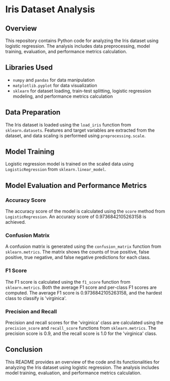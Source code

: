 # Iris Dataset Analysis

## Overview
This repository contains Python code for analyzing the Iris dataset using logistic regression. The analysis includes data preprocessing, model training, evaluation, and performance metrics calculation.

## Libraries Used
- `numpy` and `pandas` for data manipulation
- `matplotlib.pyplot` for data visualization
- `sklearn` for dataset loading, train-test splitting, logistic regression modeling, and performance metrics calculation

## Data Preparation
The Iris dataset is loaded using the `load_iris` function from `sklearn.datasets`. Features and target variables are extracted from the dataset, and data scaling is performed using `preprocessing.scale`.

## Model Training
Logistic regression model is trained on the scaled data using `LogisticRegression` from `sklearn.linear_model`.

## Model Evaluation and Performance Metrics
### Accuracy Score
The accuracy score of the model is calculated using the `score` method from `LogisticRegression`. An accuracy score of 0.9736842105263158 is achieved.

### Confusion Matrix
A confusion matrix is generated using the `confusion_matrix` function from `sklearn.metrics`. The matrix shows the counts of true positive, false positive, true negative, and false negative predictions for each class.

### F1 Score
The F1 score is calculated using the `f1_score` function from `sklearn.metrics`. Both the average F1 score and per-class F1 scores are computed. The average F1 score is 0.9736842105263158, and the hardest class to classify is 'virginica'.

### Precision and Recall
Precision and recall scores for the 'virginica' class are calculated using the `precision_score` and `recall_score` functions from `sklearn.metrics`. The precision score is 0.9, and the recall score is 1.0 for the 'virginica' class.

## Conclusion
This README provides an overview of the code and its functionalities for analyzing the Iris dataset using logistic regression. The analysis includes model training, evaluation, and performance metrics calculation.
